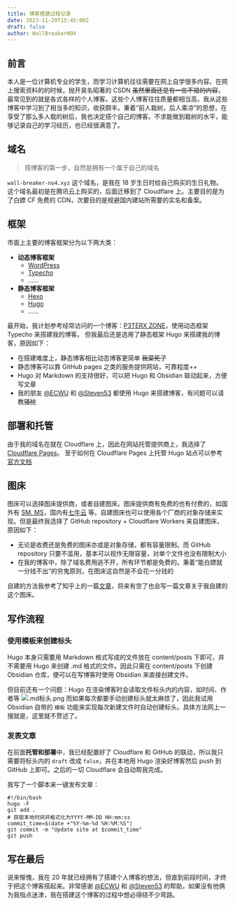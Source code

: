 ```yaml
---
title: 博客搭建过程记录
date: 2023-11-20T15:45:00Z
draft: false
author: WallBreakerNO4
---
```


## 前言

本人是一位计算机专业的学生，而学习计算机往往需要在网上自学很多内容。在网上搜索资料的的时候，抛开臭名昭著的 CSDN ~~虽然里面还是有一些不错的内容~~，最常见到的就是各式各样的个人博客。这些个人博客往往质量都相当高，我从这些博客中学习到了相当多的知识，收获颇丰。秉着“前人栽树，后人乘凉”的思想，在享受了那么多人栽的树后，我也决定搭个自己的博客。不求能做到栽树的水平，能够记录自己的学习经历，也已经很满意了。
## 域名

> 搭博客的第一步，自然是拥有一个属于自己的域名

`wall-breaker-no4.xyz` 这个域名，是我在 18 岁生日时给自己购买的生日礼物。这个域名最初是在腾讯云上购买的，后面迁移到了 Cloudflare 上。主要目的是为了白嫖 CF 免费的 CDN，次要目的是规避国内建站所需要的实名和备案。

## 框架

市面上主要的博客框架分为以下两大类：

- **动态博客框架**
  - [WordPress](https://wordpress.org/)
  - [Typecho](https://typecho.org/)
  - ......
- **静态博客框架**
  - [Hexo](https://hexo.io)
  - [Hugo](https://gohugo.io/)
  - ......

最开始，我计划参考经常访问的一个博客：[P3TERX ZONE](https://p3terx.com/)，使用动态框架 Typecho 来搭建我的博客。
但我最后还是选用了静态框架 Hugo 来搭建我的博客，原因如下：

- 在搭建难度上，静态博客相比动态博客更简单 ~~我菜死了~~
- 静态博客可以靠 GitHub pages 之类的服务提供网站，可靠程度++
- Hugo 对 Markdown 的支持很好，可以把 Hugo 和 Obsidian 联动起来，方便写文章
- 我的朋友 [@ECWU](https://ecwuuuuu.com/) 和 [@Steven53](https://blog.steven53.top/) 都使用 Hugo 来搭建博客，有问题可以请教~~骚扰~~

## 部署和托管

由于我的域名在就在 Cloudflare 上，因此在网站托管提供商上，我选择了 [Cloudflare Pages](https://developers.cloudflare.com/pages/)。
至于如何在 Cloudflare Pages 上托管 Hugo 站点可以参考[官方文档](https://developers.cloudflare.com/pages/framework-guides/deploy-a-hugo-site/)

## 图床

图床可以选择图床提供商，或者自建图床。图床提供商有免费的也有付费的，如国外有 [SM. MS](https://sm.ms/)，国内有[七牛云](https://www.qiniu.com/) 等。自建图床也可以使用各个厂商的对象存储来实现。但是最终我选择了 GitHub repository + Cloudflare Workers 来自建图床，原因如下：

- 无论是收费还是免费的图床亦或是对象存储，都有容量限制。而 GitHub repository 只要不滥用，基本可以视作无限容量，对单个文件也没有限制大小
- 在我的博客中，除了域名费用逃不开，所有环节都是免费的。秉着“能白嫖就一分钱不出”的穷鬼原则，在图床这自然是不会花一分钱的

自建的方法我参考了知乎上的一篇[文章](https://zhuanlan.zhihu.com/p/626135137)，将来有空了也会写一篇文章关于我自建的这个图床。
## 写作流程
### 使用模板来创建标头

Hugo 本身只需要用 Markdown 格式写成的文件放在 content/posts 下即可，并不需要用 Hugo 来创建 .md 格式的文件。因此只需在 content/posts 下创建 Obsidian 仓库，便可以在写博客时使用 Obsidian 来直接创建文件。

但目前还有一个问题：Hugo 在渲染博客时会读取文件标头内的内容，如时间、作者等 ![.md标头.png](https://image.wall-breaker-no4.xyz/imgs/202311201939219.png#center)
而如果每次都要手动创建标头就太麻烦了，因此我试用 Obsidian 自带的 `模板` 功能来实现每次新建文件时自动创建标头。具体方法网上一搜就是，这里就不赘述了。
### 发表文章

在前面**托管和部署**中，我已经配置好了 Cloudflare 和 GitHub 的联动，所以我只需要将标头内的 `draft` 改成 `false`，并在本地用 Hugo 渲染好博客然后 push 到 GitHub 上即可。之后的一切 Cloudflare 会自动帮我完成。

我写了一个脚本来一键发布文章：
~~~shell
#!/bin/bash
hugo -F
git add .
# 获取本地时间并格式化为YYYY-MM-DD HH:mm:ss
commit_time=$(date +"%Y-%m-%d %H:%M:%S")
git commit -m "Update site at $commit_time"
git push
~~~
## 写在最后

说来惭愧，我在 20 年就已经拥有了搭建个人博客的想法，但直到前段时间，才终于把这个博客搭起来。非常感谢 [@ECWU](https://ecwuuuuu.com/) 和 [@Steven53](https://blog.steven53.top/) 的帮助，如果没有他俩为我指点迷津，我在搭建这个博客的过程中想必得绕不少弯路。